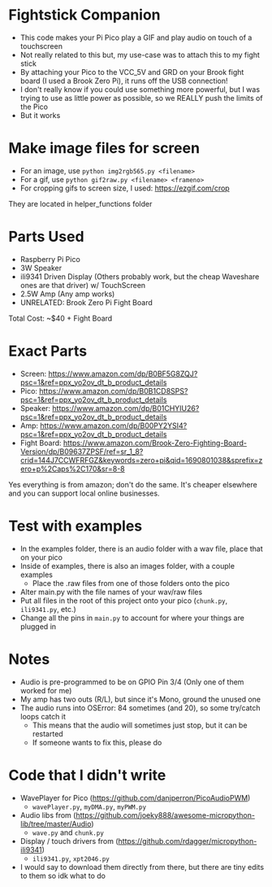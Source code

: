 # Fightstick Companion 

- This code makes your Pi Pico play a GIF and play audio on touch of a touchscreen
- Not really related to this but, my use-case was to attach this to my fight stick 
- By attaching your Pico to the VCC_5V and GRD on your Brook fight board (I used a Brook Zero Pi), it runs off the USB connection!
- I don't really know if you could use something more powerful, but I was trying to use as little power as possible, so we REALLY push the limits of the Pico
- But it works

# Make image files for screen

- For an image, use `python img2rgb565.py <filename>`
- For a gif, use `python gif2raw.py <filename> <frameno>`
- For cropping gifs to screen size, I used: https://ezgif.com/crop

They are located in helper_functions folder

# Parts Used

- Raspberry Pi Pico
- 3W Speaker
- ili9341 Driven Display (Others probably work, but the cheap Waveshare ones are that driver) w/ TouchScreen
- 2.5W Amp (Any amp works)
- UNRELATED: Brook Zero Pi Fight Board

Total Cost: ~$40 + Fight Board

# Exact Parts

- Screen: https://www.amazon.com/dp/B0BF5G8ZQJ?psc=1&ref=ppx_yo2ov_dt_b_product_details
- Pico: https://www.amazon.com/dp/B0B1CD8SPS?psc=1&ref=ppx_yo2ov_dt_b_product_details
- Speaker: https://www.amazon.com/dp/B01CHYIU26?psc=1&ref=ppx_yo2ov_dt_b_product_details
- Amp: https://www.amazon.com/dp/B00PY2YSI4?psc=1&ref=ppx_yo2ov_dt_b_product_details
- Fight Board: https://www.amazon.com/Brook-Zero-Fighting-Board-Version/dp/B09637ZPSF/ref=sr_1_8?crid=144J7CCWFRFGZ&keywords=zero+pi&qid=1690801038&sprefix=zero+p%2Caps%2C170&sr=8-8

Yes everything is from amazon; don't do the same. It's cheaper elsewhere and you can support local online businesses.

# Test with examples

- In the examples folder, there is an audio folder with a wav file, place that on your pico
- Inside of examples, there is also an images folder, with a couple examples
	- Place the .raw files from one of those folders onto the pico
- Alter main.py with the file names of your wav/raw files
- Put all files in the root of this project onto your pico (`chunk.py`, `ili9341.py`, etc.)
- Change all the pins in `main.py` to account for where your things are plugged in 

# Notes

- Audio is pre-programmed to be on GPIO Pin 3/4 (Only one of them worked for me)
- My amp has two outs (R/L), but since it's Mono, ground the unused one
- The audio runs into OSError: 84 sometimes (and 20), so some try/catch loops catch it
	- This means that the audio will sometimes just stop, but it can be restarted
	- If someone wants to fix this, please do 
	
# Code that I didn't write

- WavePlayer for Pico (https://github.com/danjperron/PicoAudioPWM)
	- `wavePlayer.py`, `myDMA.py`, `myPWM.py`
- Audio libs from (https://github.com/joeky888/awesome-micropython-lib/tree/master/Audio)
	- `wave.py` and `chunk.py`
- Display / touch drivers from (https://github.com/rdagger/micropython-ili9341)
	- `ili9341.py`, `xpt2046.py`
- I would say to download them directly from there, but there are tiny edits to them so idk what to do